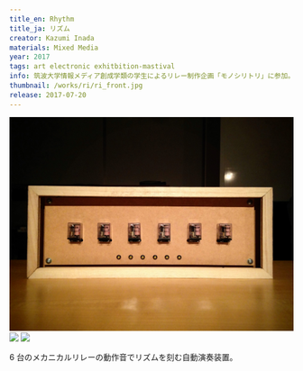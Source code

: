 ```yaml
---
title_en: Rhythm
title_ja: リズム
creator: Kazumi Inada
materials: Mixed Media
year: 2017
tags: art electronic exhitbition-mastival
info: 筑波大学情報メディア創成学類の学生によるリレー制作企画「モノシリトリ」に参加。2018年、筑波大学内で「創房大賞」最優秀賞を受賞。
thumbnail: /works/ri/ri_front.jpg
release: 2017-07-20
---
```


![](/works/ri/ri_front.jpg)
[![](https://img.youtube.com/vi/KEgM7aSu0YY/maxresdefault.jpg)](https://www.youtube.com/watch?v=KEgM7aSu0YY)
[![](https://img.youtube.com/vi/ZGzpH1s_Y0U/maxresdefault.jpg)](https://www.youtube.com/watch?v=ZGzpH1s_Y0U)

6 台のメカニカルリレーの動作音でリズムを刻む自動演奏装置。
